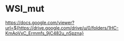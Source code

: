 # WSI_mut

https://docs.google.com/viewer?url=${https://drive.google.com/drive/u/0/folders/1HC-KmAoVxC_Ermmfs_9jC482u_nSpzna}
